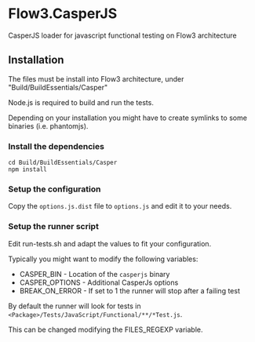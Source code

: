 # Flow3.CasperJS
CasperJS loader for javascript functional testing on Flow3 architecture

## Installation

The files must be install into Flow3 architecture, under "Build/BuildEssentials/Casper"

Node.js is required to build and run the tests.

Depending on your installation you might have to create symlinks to some binaries (i.e. phantomjs).

### Install the dependencies

```
cd Build/BuildEssentials/Casper
npm install
```

### Setup the configuration

Copy the ```options.js.dist``` file to ```options.js``` and edit it to your needs.

### Setup the runner script

Edit run-tests.sh and adapt the values to fit your configuration.

Typically you might want to modify the following variables:

 * CASPER_BIN - Location of the ```casperjs``` binary
 * CASPER_OPTIONS - Additional CasperJs options
 * BREAK_ON_ERROR - If set to 1 the runner will stop after a failing test

By default the runner will look for tests in ```<Package>/Tests/JavaScript/Functional/**/*Test.js```.

This can be changed modifying the FILES_REGEXP variable.
